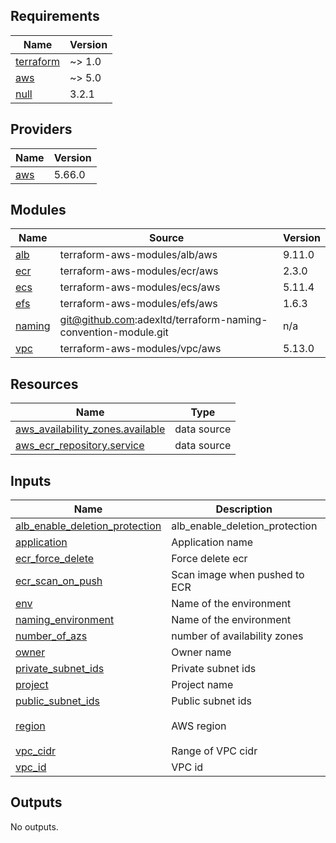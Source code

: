 <!-- BEGIN_TF_DOCS -->
## Requirements

| Name | Version |
|------|---------|
| <a name="requirement_terraform"></a> [terraform](#requirement\_terraform) | ~> 1.0 |
| <a name="requirement_aws"></a> [aws](#requirement\_aws) | ~> 5.0 |
| <a name="requirement_null"></a> [null](#requirement\_null) | 3.2.1 |

## Providers

| Name | Version |
|------|---------|
| <a name="provider_aws"></a> [aws](#provider\_aws) | 5.66.0 |

## Modules

| Name | Source | Version |
|------|--------|---------|
| <a name="module_alb"></a> [alb](#module\_alb) | terraform-aws-modules/alb/aws | 9.11.0 |
| <a name="module_ecr"></a> [ecr](#module\_ecr) | terraform-aws-modules/ecr/aws | 2.3.0 |
| <a name="module_ecs"></a> [ecs](#module\_ecs) | terraform-aws-modules/ecs/aws | 5.11.4 |
| <a name="module_efs"></a> [efs](#module\_efs) | terraform-aws-modules/efs/aws | 1.6.3 |
| <a name="module_naming"></a> [naming](#module\_naming) | git@github.com:adexltd/terraform-naming-convention-module.git | n/a |
| <a name="module_vpc"></a> [vpc](#module\_vpc) | terraform-aws-modules/vpc/aws | 5.13.0 |

## Resources

| Name | Type |
|------|------|
| [aws_availability_zones.available](https://registry.terraform.io/providers/hashicorp/aws/latest/docs/data-sources/availability_zones) | data source |
| [aws_ecr_repository.service](https://registry.terraform.io/providers/hashicorp/aws/latest/docs/data-sources/ecr_repository) | data source |

## Inputs

| Name | Description | Type | Default | Required |
|------|-------------|------|---------|:--------:|
| <a name="input_alb_enable_deletion_protection"></a> [alb\_enable\_deletion\_protection](#input\_alb\_enable\_deletion\_protection) | alb\_enable\_deletion\_protection | `bool` | `true` | no |
| <a name="input_application"></a> [application](#input\_application) | Application name | `string` | n/a | yes |
| <a name="input_ecr_force_delete"></a> [ecr\_force\_delete](#input\_ecr\_force\_delete) | Force delete ecr | `bool` | `false` | no |
| <a name="input_ecr_scan_on_push"></a> [ecr\_scan\_on\_push](#input\_ecr\_scan\_on\_push) | Scan image when pushed to ECR | `bool` | `true` | no |
| <a name="input_env"></a> [env](#input\_env) | Name of the environment | `string` | n/a | yes |
| <a name="input_naming_environment"></a> [naming\_environment](#input\_naming\_environment) | Name of the environment | `string` | n/a | yes |
| <a name="input_number_of_azs"></a> [number\_of\_azs](#input\_number\_of\_azs) | number of availability zones | `number` | n/a | yes |
| <a name="input_owner"></a> [owner](#input\_owner) | Owner name | `string` | n/a | yes |
| <a name="input_private_subnet_ids"></a> [private\_subnet\_ids](#input\_private\_subnet\_ids) | Private subnet ids | `list(string)` | `[]` | no |
| <a name="input_project"></a> [project](#input\_project) | Project name | `string` | n/a | yes |
| <a name="input_public_subnet_ids"></a> [public\_subnet\_ids](#input\_public\_subnet\_ids) | Public subnet ids | `list(string)` | `[]` | no |
| <a name="input_region"></a> [region](#input\_region) | AWS region | `string` | `"us-east-1"` | no |
| <a name="input_vpc_cidr"></a> [vpc\_cidr](#input\_vpc\_cidr) | Range of VPC cidr | `string` | n/a | yes |
| <a name="input_vpc_id"></a> [vpc\_id](#input\_vpc\_id) | VPC id | `string` | `""` | no |

## Outputs

No outputs.
<!-- END_TF_DOCS -->
